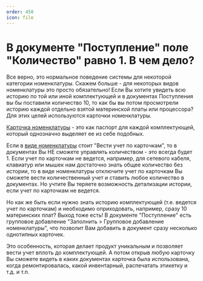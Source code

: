 ```yaml
---
order: 450
icon: file
---
```


# В документе "Поступление" поле "Количество" равно 1. В чем дело?

Все верно, это нормальное поведение системы для некоторой категории номенклатуры. Скажем больше - для некоторых видов номенклатуры это просто обязательно!
Если Вы хотите увидеть всю историю по той или иной комплектующей и в документах Поступления вы бы поставили количество 10, то как бы вы потом просмотрели историю каждой отдельно взятой материнской платы или процессора? Для этих целей используются карточки номенклатуры.

[Карточка номенклатуры](https://softonit.ru/FAQ/courses/?COURSE_ID=1&CHAPTER_ID=0662) - это как паспорт для каждой комплектующей, который однозначно выделяет ее из себе подобных.

Если в [виде номенклатуры](https://softonit.ru/FAQ/courses/?COURSE_ID=1&LESSON_ID=48) стоит "Вести учет по карточкам", то в документах Вы НЕ сможете управлять количеством - это всегда будет 1. Если учет по карточкам не ведется, например, для сетевого кабеля, клавиатур или мышек нам достаточно знать общее количество без истории, то в виде номенклатуры отключите учет по карточкам Вы сможете вести количественный учет и ставить любое количество в документах. Но учтите Вы теряете возможность детализации истории, если учет по карточкам не ведется.

Но как же быть если нужно знать историю комплектующей (т.е. ведется учет по карточкам) и необходимо оприходовать, например, сразу 10 материнских плат?
Выход тоже есть! В документе "Поступление" есть групповое добавление "Заполнить > Групповое добавление номенклатуры", что позволит Вам добавить в документ сразу несколько однотипных карточек.

Это особенность, которая делает продукт уникальным и позволяет вести учет вплоть до комплектующей. А потом открыв любую карточку Вы сможете видеть в каких документах карточка была использована, когда ремонтировалась, какой инвентарный, распечатать этикетку и т.д. и т.п.
